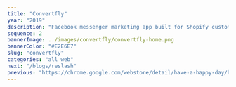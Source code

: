 ```yaml
---
title: "Convertfly"
year: "2019"
description: "Facebook messenger marketing app built for Shopify customers to increase their sales."
sequence: 2
bannerImage: ../images/convertfly/convertfly-home.png
bannerColor: "#E2E6E7"
slug: "convertfly"
categories: "all web"
next: "/blogs/reslash"
previous: "https://chrome.google.com/webstore/detail/have-a-happy-day/hoejcgkhholkbmljbndmnndnoojckald"
---
```

